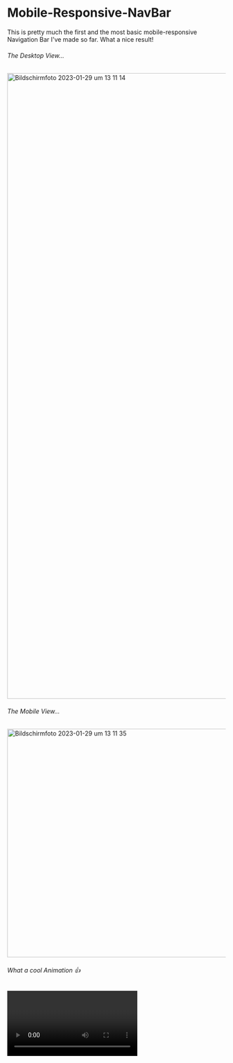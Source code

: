 # Mobile-Responsive-NavBar
This is pretty much the first and the most basic mobile-responsive Navigation Bar I've made so far. What a nice result!

<h6>The Desktop View...</h6>
<img width="1440" alt="Bildschirmfoto 2023-01-29 um 13 11 14" src="https://user-images.githubusercontent.com/66774630/215325662-31bfe277-54d6-4ce4-b303-a2dd427df20e.png">

<h6>The Mobile View...</h6>
<img width="526" alt="Bildschirmfoto 2023-01-29 um 13 11 35" src="https://user-images.githubusercontent.com/66774630/215325686-2dfcf303-94b2-4fed-b718-949c021bc50e.png">

<h6>What a cool Animation 👍</h6>
<video scr="https://i.imgur.com/8O7oNSC.mp4" type=”video/webm” controls>
<video src="https://i.imgur.com/8O7oNSC.mp4" controls="controls" style="max-width: 730px;">lol</video>
